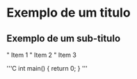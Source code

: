 ﻿# Exemplo de um titulo

## Exemplo de um sub-titulo

" Item 1
" Item 2
" Item 3

'''C
        int main() {
                 return 0;
        }
'''

